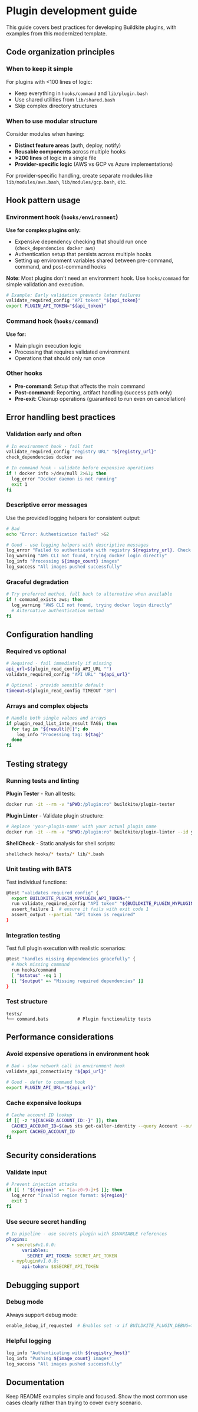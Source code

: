 # Plugin development guide

This guide covers best practices for developing Buildkite plugins, with examples from this modernized template.

## Code organization principles

### When to keep it simple

For plugins with <100 lines of logic:

- Keep everything in `hooks/command` and `lib/plugin.bash`
- Use shared utilities from `lib/shared.bash`
- Skip complex directory structures

### When to use modular structure

Consider modules when having:

- **Distinct feature areas** (auth, deploy, notify)
- **Reusable components** across multiple hooks
- **>200 lines** of logic in a single file
- **Provider-specific logic** (AWS vs GCP vs Azure implementations)

For provider-specific handling, create separate modules like `lib/modules/aws.bash`, `lib/modules/gcp.bash`, etc.

## Hook pattern usage

### Environment hook (`hooks/environment`)

**Use for complex plugins only:**

- Expensive dependency checking that should run once (`check_dependencies docker aws`)
- Authentication setup that persists across multiple hooks
- Setting up environment variables shared between pre-command, command, and post-command hooks

**Note**: Most plugins don't need an environment hook. Use `hooks/command` for simple validation and execution.

```bash
# Example: Early validation prevents later failures
validate_required_config "API token" "${api_token}"
export PLUGIN_API_TOKEN="${api_token}"
```

### Command hook (`hooks/command`)

**Use for:**

- Main plugin execution logic
- Processing that requires validated environment
- Operations that should only run once

### Other hooks

- **Pre-command**: Setup that affects the main command
- **Post-command**: Reporting, artifact handling (success path only)
- **Pre-exit**: Cleanup operations (guaranteed to run even on cancellation)

## Error handling best practices

### Validation early and often

```bash
# In environment hook - fail fast
validate_required_config "registry URL" "${registry_url}"
check_dependencies docker aws

# In command hook - validate before expensive operations
if ! docker info >/dev/null 2>&1; then
  log_error "Docker daemon is not running"
  exit 1
fi
```

### Descriptive error messages

Use the provided logging helpers for consistent output:

```bash
# Bad
echo "Error: Authentication failed" >&2

# Good - use logging helpers with descriptive messages
log_error "Failed to authenticate with registry ${registry_url}. Check your credentials and network connectivity."
log_warning "AWS CLI not found, trying docker login directly"
log_info "Processing ${image_count} images"
log_success "All images pushed successfully"
```

### Graceful degradation

```bash
# Try preferred method, fall back to alternative when available
if ! command_exists aws; then
  log_warning "AWS CLI not found, trying docker login directly"
  # Alternative authentication method
fi
```

## Configuration handling

### Required vs optional

```bash
# Required - fail immediately if missing
api_url=$(plugin_read_config API_URL "")
validate_required_config "API URL" "${api_url}"

# Optional - provide sensible default
timeout=$(plugin_read_config TIMEOUT "30")
```

### Arrays and complex objects

```bash
# Handle both single values and arrays
if plugin_read_list_into_result TAGS; then
  for tag in "${result[@]}"; do
    log_info "Processing tag: ${tag}"
  done
fi
```

## Testing strategy

### Running tests and linting

**Plugin Tester** - Run all tests:

```bash
docker run -it --rm -v "$PWD:/plugin:ro" buildkite/plugin-tester
```

**Plugin Linter** - Validate plugin structure:

```bash
# Replace 'your-plugin-name' with your actual plugin name
docker run -it --rm -v "$PWD:/plugin:ro" buildkite/plugin-linter --id your-plugin-name --path /plugin
```

**ShellCheck** - Static analysis for shell scripts:

```bash
shellcheck hooks/* tests/* lib/*.bash
```

### Unit testing with BATS

Test individual functions:

```bash
@test "validates required config" {
  export BUILDKITE_PLUGIN_MYPLUGIN_API_TOKEN=""
  run validate_required_config "API token" "${BUILDKITE_PLUGIN_MYPLUGIN_API_TOKEN}"
  assert_failure 1  # ensure it fails with exit code 1
  assert_output --partial "API token is required"
}
```

### Integration testing

Test full plugin execution with realistic scenarios:

```bash
@test "handles missing dependencies gracefully" {
  # Mock missing command
  run hooks/command
  [ "$status" -eq 1 ]
  [[ "$output" =~ "Missing required dependencies" ]]
}
```

### Test structure

```
tests/
└── command.bats           # Plugin functionality tests
```

## Performance considerations

### Avoid expensive operations in environment hook

```bash
# Bad - slow network call in environment hook
validate_api_connectivity "${api_url}"

# Good - defer to command hook
export PLUGIN_API_URL="${api_url}"
```

### Cache expensive lookups

```bash
# Cache account ID lookup
if [[ -z "${CACHED_ACCOUNT_ID:-}" ]]; then
  CACHED_ACCOUNT_ID=$(aws sts get-caller-identity --query Account --output text)
  export CACHED_ACCOUNT_ID
fi
```

## Security considerations

### Validate input

```bash
# Prevent injection attacks
if [[ ! "${region}" =~ ^[a-z0-9-]+$ ]]; then
  log_error "Invalid region format: ${region}"
  exit 1
fi
```

### Use secure secret handling

```yaml
# In pipeline - use secrets plugin with $$VARIABLE references
plugins:
  - secrets#v1.0.0:
      variables:
        SECRET_API_TOKEN: SECRET_API_TOKEN
  - myplugin#v1.0.0:
      api-token: $$SECRET_API_TOKEN
```

## Debugging support

### Debug mode

Always support debug mode:

```bash
enable_debug_if_requested  # Enables set -x if BUILDKITE_PLUGIN_DEBUG=true
```

### Helpful logging

```bash
log_info "Authenticating with ${registry_host}"
log_info "Pushing ${image_count} images"
log_success "All images pushed successfully"
```

## Documentation

Keep README examples simple and focused. Show the most common use cases clearly rather than trying to cover every scenario.
